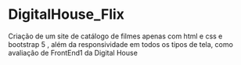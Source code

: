 # DigitalHouse_Flix
Criação de um site de catálogo de filmes apenas com html e css e bootstrap 5 , além da responsividade em todos os tipos de tela, como avaliação de FrontEnd1 da Digital House
